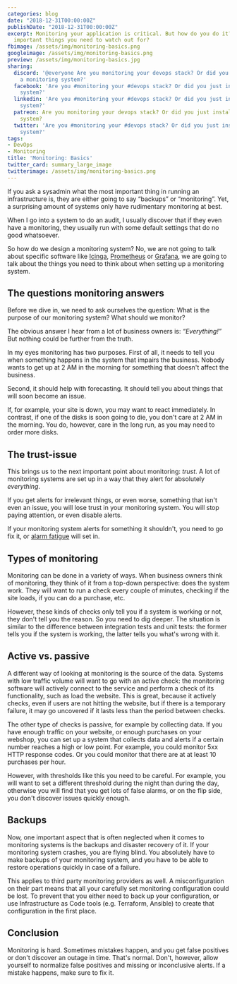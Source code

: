 ```yaml
---
categories: blog
date: "2018-12-31T00:00:00Z"
publishDate: "2018-12-31T00:00:00Z"
excerpt: Monitoring your application is critical. But how do you do it? What are the
  important things you need to watch out for?
fbimage: /assets/img/monitoring-basics.png
googleimage: /assets/img/monitoring-basics.png
preview: /assets/img/monitoring-basics.jpg
sharing:
  discord: '@everyone Are you monitoring your devops stack? Or did you just install
    a monitoring system?'
  facebook: 'Are you #monitoring your #devops stack? Or did you just install a monitoring
    system?'
  linkedin: 'Are you #monitoring your #devops stack? Or did you just install a monitoring
    system?'
  patreon: Are you monitoring your devops stack? Or did you just install a monitoring
    system?
  twitter: 'Are you #monitoring your #devops stack? Or did you just install a monitoring
    system?'
tags:
- DevOps
- Monitoring
title: 'Monitoring: Basics'
twitter_card: summary_large_image
twitterimage: /assets/img/monitoring-basics.png
---
```


If you ask a sysadmin what the most important thing in running an infrastructure is, they are either going to say
&ldquo;backups&rdquo; or &ldquo;monitoring&rdquo;. Yet, a surprising amount of systems only have rudimentary monitoring
at best.

When I go into a system to do an audit, I usually discover that if they even have a monitoring, they usually run with
some default settings that do no good whatsoever.

So how do we design a monitoring system? No, we are not going to talk about specific software like
[Icinga](https://icinga.com/), [Prometheus](https://prometheus.io/) or [Grafana](https://grafana.com/), we are going to
talk about the things you need to think about when setting up a monitoring system.

## The questions monitoring answers

Before we dive in, we need to ask ourselves the question: What is the purpose of our monitoring system? What should we
monitor?

The obvious answer I hear from a lot of business owners is: *&ldquo;Everything!&rdquo;* But nothing could be further
from the truth.

In my eyes monitoring has two purposes. First of all, it needs to tell you when something happens in the system that
impairs the business. Nobody wants to get up at 2 AM in the morning for something that doesn't affect the business.

Second, it should help with forecasting. It should tell you about things that will soon become an issue.

If, for example, your site is down, you may want to react immediately. In contrast, if one of the disks is soon going
to die, you don't care at 2 AM in the morning. You do, however, care in the long run, as you may need to order more
disks.

## The trust-issue

This brings us to the next important point about monitoring: *trust*. A lot of monitoring systems are set up in a way
that they alert for absolutely *everything*.

If you get alerts for irrelevant things, or even worse, something that isn't even an issue, you will lose trust in 
your monitoring system. You will stop paying attention, or even disable alerts.

If your monitoring system alerts for something it shouldn't, you need to go fix it, or
[alarm fatigue](https://en.wikipedia.org/wiki/Alarm_fatigue) will set in. 

## Types of monitoring

Monitoring can be done in a variety of ways. When business owners think of monitoring, they think of it from a top-down
perspective: does the system work. They will want to run a check every couple of minutes, checking if the site loads,
if you can do a purchase, etc.

However, these kinds of checks only tell you if a system is working or not, they don't tell you the reason. So you
need to dig deeper. The situation is similar to the difference between integration tests and unit tests: the former
tells you if the system is working, the latter tells you what's wrong with it. 

## Active vs. passive

A different way of looking at monitoring is the source of the data. Systems with low traffic volume will want to go
with an active check: the monitoring software will actively connect to the service and perform a check of its 
functionality, such as load the website. This is great, because it actively checks, even if users are not hitting the
website, but if there is a temporary failure, it may go uncovered if it lasts less than the period between checks.

The other type of checks is passive, for example by collecting data. If you have enough traffic on your website, or
enough purchases on your webshop, you can set up a system that collects data and alerts if a certain number reaches
a high or low point. For example, you could monitor 5xx HTTP response codes. Or you could monitor that there are at
at least 10 purchases per hour.

However, with thresholds like this you need to be careful. For example, you will want to set a different threshold 
during the night than during the day, otherwise you will find that you get lots of false alarms, or on the flip side,
you don't discover issues quickly enough.

## Backups

Now, one important aspect that is often neglected when it comes to monitoring systems is the backups and disaster
recovery of it. If your monitoring system crashes, you are flying blind. You absolutely have to make backups
of your monitoring system, and you have to be able to restore operations quickly in case of a failure. 

This applies to third party monitoring providers as well. A misconfiguration on their part means that all your
carefully set monitoring configuration could be lost. To prevent that you either need to back up your configuration,
or use Infrastructure as Code tools (e.g. Terraform, Ansible) to create that configuration in the first place.

## Conclusion

Monitoring is hard. Sometimes mistakes happen, and you get false positives or don't discover an outage in time. 
That's normal. Don't, however, allow yourself to normalize false positives and missing or inconclusive alerts. If a
mistake happens, make sure to fix it.

